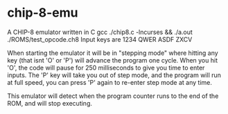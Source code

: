 # chip-8-emu
A CHIP-8 emulator written in C
gcc ./chip8.c -lncurses && ./a.out ./ROMS/test_opcode.ch8
Input keys are 
1234
QWER
ASDF
ZXCV

When starting the emulator it will be in "stepping mode" where hitting any key (that isnt 'O' or 'P') will advance the program one cycle. When you hit 'O', the code will pause for 250 milliseconds to give you time to enter inputs. The 'P' key will take you out of step mode, and the program will run at full speed, you can press 'P' again to re-enter step mode at any time.

This emulator will detect when the program counter runs to the end of the ROM, and will stop executing.